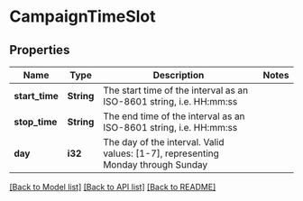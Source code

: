 # CampaignTimeSlot

## Properties

Name | Type | Description | Notes
------------ | ------------- | ------------- | -------------
**start_time** | **String** | The start time of the interval as an ISO-8601 string, i.e. HH:mm:ss | 
**stop_time** | **String** | The end time of the interval as an ISO-8601 string, i.e. HH:mm:ss | 
**day** | **i32** | The day of the interval. Valid values: [1-7], representing Monday through Sunday | 

[[Back to Model list]](../README.md#documentation-for-models) [[Back to API list]](../README.md#documentation-for-api-endpoints) [[Back to README]](../README.md)


